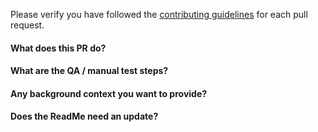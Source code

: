 Please verify you have followed the [contributing guidelines](../CONTRIBUTING.md) for each pull request.
#### What does this PR do?
#### What are the QA / manual test steps?
#### Any background context you want to provide?
#### Does the ReadMe need an update?
